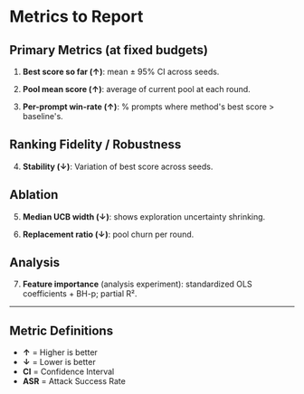 # Metrics to Report

## Primary Metrics (at fixed budgets)

1. **Best score so far (↑)**: mean ± 95% CI across seeds.

2. **Pool mean score (↑)**: average of current pool at each round.

3. **Per-prompt win-rate (↑)**: % prompts where method's best score > baseline's.

## Ranking Fidelity / Robustness

4. **Stability (↓)**: Variation of best score across seeds.

## Ablation 

5. **Median UCB width (↓)**: shows exploration uncertainty shrinking.

6. **Replacement ratio (↓)**: pool churn per round.

## Analysis

7. **Feature importance** (analysis experiment): standardized OLS coefficients + BH-p; partial R².

---

## Metric Definitions

- **↑** = Higher is better
- **↓** = Lower is better
- **CI** = Confidence Interval
- **ASR** = Attack Success Rate